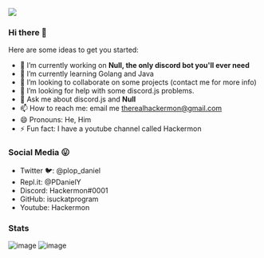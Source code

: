 ![](https://komarev.com/ghpvc/?username=isuckatprogram&color=orange)

### Hi there 👋


<!--
**isuckatprogram/isuckatprogram** is a ✨ _special_ ✨ repository because its `README.md` (this file) appears on your GitHub profile.


-->

Here are some ideas to get you started:

- 🔭 I’m currently working on **Null, the only discord bot you'll ever need**
- 🌱 I’m currently learning Golang and Java
- 👯 I’m looking to collaborate on some projects (contact me for more info)
- 🤔 I’m looking for help with some discord.js problems.
- 💬 Ask me about discord.js and **Null**
- 📫 How to reach me: email me therealhackermon@gmail.com
- 😄 Pronouns: He, Him
- ⚡ Fun fact: I have a youtube channel called Hackermon

### Social Media 😛

- Twitter 🐦: @plop_daniel
- Repl.it: @PDanielY
- Discord: Hackermon#0001
- GitHub: isuckatprogram
- Youtube: Hackermon


### Stats
![image](https://github-readme-stats.vercel.app/api?username=isuckatprogram)
![image](https://github-readme-stats.vercel.app/api/top-langs/?username=isuckatprogram)
